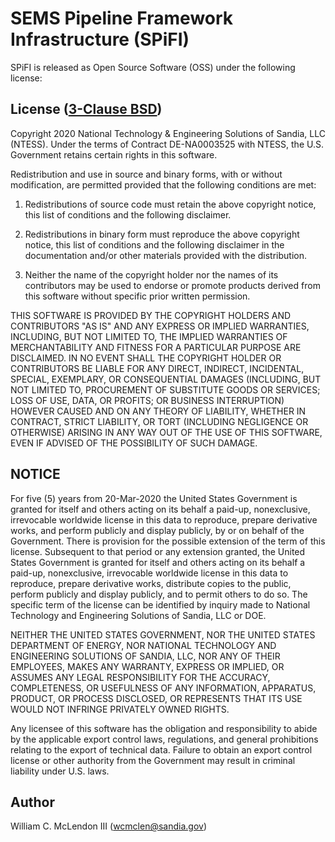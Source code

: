 SEMS Pipeline Framework Infrastructure (SPiFI)
==============================================
SPiFI is released as Open Source Software (OSS) under the following license:

License ([3-Clause BSD][1])
----------------------
Copyright 2020 National Technology & Engineering Solutions of Sandia, LLC (NTESS). 
Under the terms of Contract DE-NA0003525 with NTESS, the U.S. Government retains 
certain rights in this software.

Redistribution and use in source and binary forms, with or without modification, 
are permitted provided that the following conditions are met:

1. Redistributions of source code must retain the above copyright notice, this 
   list of conditions and the following disclaimer.

2. Redistributions in binary form must reproduce the above copyright notice, 
   this list of conditions and the following disclaimer in the documentation 
   and/or other materials provided with the distribution.

3. Neither the name of the copyright holder nor the names of its contributors 
   may be used to endorse or promote products derived from this software without
   specific prior written permission.

THIS SOFTWARE IS PROVIDED BY THE COPYRIGHT HOLDERS AND CONTRIBUTORS "AS IS" AND
ANY EXPRESS OR IMPLIED WARRANTIES, INCLUDING, BUT NOT LIMITED TO, THE IMPLIED 
WARRANTIES OF MERCHANTABILITY AND FITNESS FOR A PARTICULAR PURPOSE ARE
DISCLAIMED. IN NO EVENT SHALL THE COPYRIGHT HOLDER OR CONTRIBUTORS BE LIABLE FOR
ANY DIRECT, INDIRECT, INCIDENTAL, SPECIAL, EXEMPLARY, OR CONSEQUENTIAL DAMAGES 
(INCLUDING, BUT NOT LIMITED TO, PROCUREMENT OF SUBSTITUTE GOODS OR SERVICES; 
LOSS OF USE, DATA, OR PROFITS; OR BUSINESS INTERRUPTION) HOWEVER CAUSED AND ON 
ANY THEORY OF LIABILITY, WHETHER IN CONTRACT, STRICT LIABILITY, OR TORT 
(INCLUDING NEGLIGENCE OR OTHERWISE) ARISING IN ANY WAY OUT OF THE USE OF THIS 
SOFTWARE, EVEN IF ADVISED OF THE POSSIBILITY OF SUCH DAMAGE.


NOTICE
------
For five (5) years from 20-Mar-2020 the United States Government is granted for 
itself and others acting on its behalf a paid-up, nonexclusive, irrevocable worldwide 
license in this data to reproduce, prepare derivative works, and perform publicly 
and display publicly, by or on behalf of the Government. There is provision for the 
possible extension of the term of this license. Subsequent to that period or any 
extension granted, the United States Government is granted for itself and others 
acting on its behalf a paid-up, nonexclusive, irrevocable worldwide license in this 
data to reproduce, prepare derivative works, distribute copies to the public, perform 
publicly and display publicly, and to permit others to do so. The specific term of the 
license can be identified by inquiry made to National Technology and Engineering 
Solutions of Sandia, LLC or DOE.

NEITHER THE UNITED STATES GOVERNMENT, NOR THE UNITED STATES DEPARTMENT OF ENERGY, NOR 
NATIONAL TECHNOLOGY AND ENGINEERING SOLUTIONS OF SANDIA, LLC, NOR ANY OF THEIR EMPLOYEES, 
MAKES ANY WARRANTY, EXPRESS OR IMPLIED, OR ASSUMES ANY LEGAL RESPONSIBILITY FOR THE 
ACCURACY, COMPLETENESS, OR USEFULNESS OF ANY INFORMATION, APPARATUS, PRODUCT, OR PROCESS 
DISCLOSED, OR REPRESENTS THAT ITS USE WOULD NOT INFRINGE PRIVATELY OWNED RIGHTS.

Any licensee of this software has the obligation and responsibility to abide by the 
applicable export control laws, regulations, and general prohibitions relating to the 
export of technical data. Failure to obtain an export control license or other 
authority from the Government may result in criminal liability under U.S. laws.


Author
------
William C. McLendon III (wcmclen@sandia.gov)

[1]: https://opensource.org/licenses/BSD-3-Clause